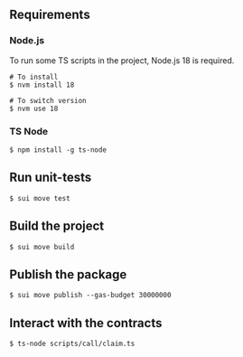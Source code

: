 ## Requirements

### Node.js

To run some TS scripts in the project, Node.js 18 is required.

```shell
# To install
$ nvm install 18

# To switch version
$ nvm use 18
```

### TS Node

```shell
$ npm install -g ts-node
```

## Run unit-tests

```shell
$ sui move test
```

## Build the project

```shell
$ sui move build
```

## Publish the package

```shell
$ sui move publish --gas-budget 30000000
```

## Interact with the contracts

```shell
$ ts-node scripts/call/claim.ts
```